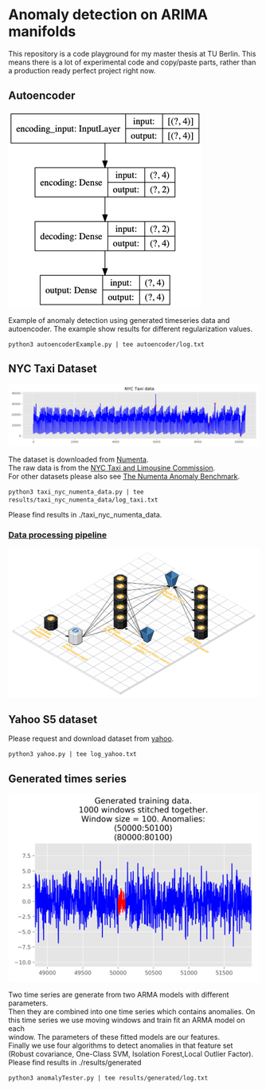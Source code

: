 # Anomaly detection on ARIMA manifolds

This repository is a code playground for my master thesis at TU Berlin.
This means there is a lot of experimental code and copy/paste parts,
rather than a production ready perfect project right now.

## Autoencoder

![Autoencoder](./results/generated/autoencoder/anomaly_scores_regularization_0_0001_model.png)

Example of anomaly detection using generated timeseries data and autoencoder.
The example show results for different regularization values.

```console
python3 autoencoderExample.py | tee autoencoder/log.txt
```

## NYC Taxi Dataset

![NYC Taxi Dataset Numenta](./results/taxi_nyc_numenta_data/taxi_data.png)

The dataset is downloaded from [Numenta](https://github.com/numenta/NAB/blob/master/data/realKnownCause/nyc_taxi.csv).  
The raw data is from the [NYC Taxi and Limousine Commission](https://www1.nyc.gov/site/tlc/about/tlc-trip-record-data.page).  
For other datasets please also see [The Numenta Anomaly Benchmark](https://github.com/numenta/NAB).

```console
python3 taxi_nyc_numenta_data.py | tee results/taxi_nyc_numenta_data/log_taxi.txt
```

Please find results in ./taxi_nyc_numenta_data.

### [Data processing pipeline](./aws_lambda_taxi_data/README.md)

![Infrastructure](./aws_lambda_taxi_data/processor_internal_data/img/infrastructure_serverless_data_processing_internal_data_scale.png)

## Yahoo S5 dataset

Please request and download dataset from [yahoo](https://webscope.sandbox.yahoo.com/catalog.php?datatype=s&did=70).

```console
python3 yahoo.py | tee log_yahoo.txt
```

## Generated times series

![Generated times series](./results/generated/generated_data_zoomed.png)

Two time series are generate from two ARMA models with different parameters.  
Then they are combined into one time series which contains anomalies.
On this time series we use moving windows and train fit an ARMA model on each  
window. The parameters of these fitted models are our features.  
Finally we use four algorithms to detect anomalies in that feature set  
(Robust covariance, One-Class SVM, Isolation Forest,Local Outlier Factor).
Please find results in ./results/generated

```console
python3 anomalyTester.py | tee results/generated/log.txt
```
